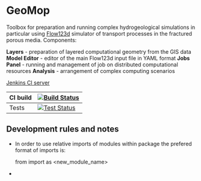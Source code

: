 # GeoMop 

Toolbox for preparation and running complex hydrogeological simulations in particular using [Flow123d](https://flow123d.github.io) simulator of transport processes in the fractured porous media.
Components:
    
**Layers** - preparation of layered computational geometry from the GIS data
**Model Editor** - editor of the main Flow123d input file in YAML format
**Jobs Panel** - running and management of job on distributed computational resources
**Analysis** - arrangement of complex computing scenarios 

[Jenkins CI server](https://ci3.nti.tul.cz)

| CI build | [![Build Status](http://ci3.nti.tul.cz/buildStatus/icon?job=gm-build)](http://ci3.nti.tul.cz/job/gm-build) |
| ----- | ---- |
| Tests | [![Test Status](http://ci3.nti.tul.cz/buildStatus/icon?job=gm-linux-tests)](http://ci3.nti.tul.cz/job/gm-linux-tests/) |

## Development rules and notes

- In order to use relative imports of modules within package the prefered format of imports is:
    
    from <package> import <module> as <new_module_name>

- 
  
